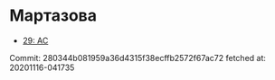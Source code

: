 # Мартазова
- [29: AC](29.md)

Commit: 280344b081959a36d4315f38ecffb2572f67ac72
 fetched at: 20201116-041735
